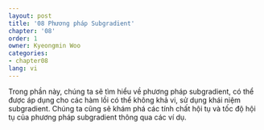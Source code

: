 ```yaml
---
layout: post
title: '08 Phương pháp Subgradient'
chapter: '08'
order: 1
owner: Kyeongmin Woo
categories:
- chapter08
lang: vi
---
```


Trong phần này, chúng ta sẽ tìm hiểu về phương pháp subgradient, có thể được áp dụng cho các hàm lồi có thể không khả vi, sử dụng khái niệm subgradient. Chúng ta cũng sẽ khám phá các tính chất hội tụ và tốc độ hội tụ của phương pháp subgradient thông qua các ví dụ.